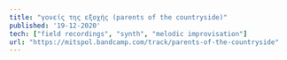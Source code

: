 ```yaml
---
title: "γονείς της εξοχής (parents of the countryside)" 
published: '19-12-2020'
tech: ["field recordings", "synth", "melodic improvisation"]
url: "https://mitspol.bandcamp.com/track/parents-of-the-countryside"
---
```

